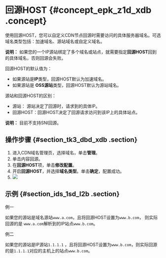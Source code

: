 # 回源HOST {#concept_epk_z1d_xdb .concept}

使用回源HOST，您可以自定义CDN节点回源时需要访问的具体服务器域名。可选域名类型包括：加速域名、源站域名或自定义域名。

**说明：** 如果您的一个IP源站绑定了多个域名或站点，就需要指定**回源HOST**回到的具体域名，否则回源会失败。

回源HOST的默认值为：

-   如果源站是**IP**类型，回源HOST默认为加速域名。
-   如果源站是 **OSS源站**类型，回源HOST默认为源站域名。

源站和回源HOST的区别：

-   源站： 源站决定了回源时，请求到的具体IP。
-   回源HOST：回源HOST决定了回源请求访问到该IP上的具体站点。

**说明：** 目前不支持SNI回源。

## 操作步骤 {#section_tk3_dbd_xdb .section}

1.  进入CDN域名管理页，选择域名，单击**管理**。
2.  单击内容回源。
3.  在**回源HOST**项，单击**修改配置**。
4.  开启**回源HOST**，并选择**域名类型**。单击**确定**，配置成功。
5.  ![](http://static-aliyun-doc.oss-cn-hangzhou.aliyuncs.com/assets/img/5145/15513298643347_zh-CN.png)

## 示例 {#section_ids_1sd_l2b .section}

例一

如果您的源站是域名源站`www.a.com`，且将回源HOST设置为`www.b.com`， 则实际回源的是 `www.a.com`解析到的IP站点`www.b.com`。

例二

如果您的源站是IP源站`1.1.1.1` ，且将回源HOST设置为`www.b.com`，则实际回源的是`1.1.1.1`对应的主机上的站点`www.b.com`。

